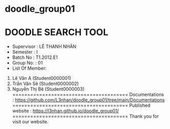 # doodle_group01
DOODLE SEARCH TOOL
=======================================
+ Supervisor	: LÊ THANH NHÂN
+ Semester	: I	
+ Batch No	: T1.2012.E1	
+ Group No:	: 01
+ List Of Member:
1. Lê Văn A  		(Student0000001)
2. Trần Văn Sê  		(Student0000002)
3. Nguyễn Thị Bê 	(Student0000003)	
=======================================
Documentations : https://github.com/L3nhan/doodle_group01/tree/main/Documentations
=======================================
Published website : https://l3nhan.github.io/doodle_group01/
=======================================
Thank you for visit our website.
